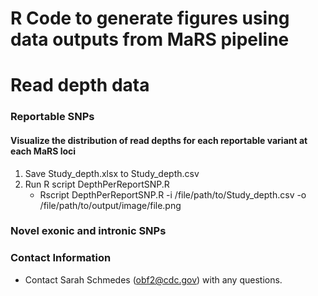 # R Code to generate figures using data outputs from MaRS pipeline 

# Read depth data 

### Reportable SNPs
#### Visualize the distribution of read depths for each reportable variant at each MaRS loci
1. Save Study_depth.xlsx to Study_depth.csv
2. Run R script DepthPerReportSNP.R
   * Rscript DepthPerReportSNP.R -i /file/path/to/Study_depth.csv -o /file/path/to/output/image/file.png

### Novel exonic and intronic SNPs

### Contact Information

* Contact Sarah Schmedes (obf2@cdc.gov) with any questions.
